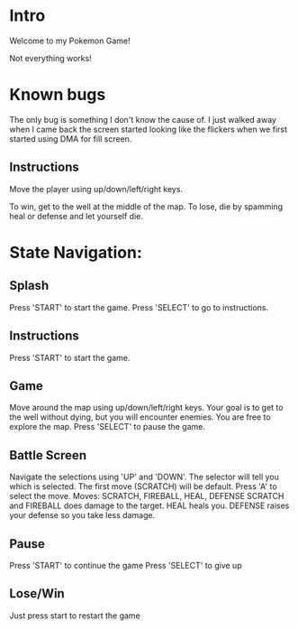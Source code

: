 # Intro

Welcome to my Pokemon Game!

Not everything works!

# Known bugs
The only bug is something I don't know the cause of. I just walked away when I came back the screen started looking like the flickers when we first started using DMA for fill screen.

## Instructions
Move the player using up/down/left/right keys.

To win, get to the well at the middle of the map.
To lose, die by spamming heal or defense and let yourself die.

# State Navigation:
## Splash
Press 'START' to start the game.
Press 'SELECT' to go to instructions.
## Instructions
Press 'START' to start the game.
## Game
Move around the map using up/down/left/right keys. Your goal is to get to the well without dying, but you will encounter enemies.
You are free to explore the map.
Press 'SELECT' to pause the game.
## Battle Screen
Navigate the selections using 'UP' and 'DOWN'. The selector will tell you which is selected. The first move (SCRATCH) will be default.
Press 'A' to select the move.
Moves: SCRATCH, FIREBALL, HEAL, DEFENSE
SCRATCH and FIREBALL does damage to the target.
HEAL heals you.
DEFENSE raises your defense so you take less damage.
## Pause
Press 'START' to continue the game
Press 'SELECT' to give up
## Lose/Win
Just press start to restart the game

